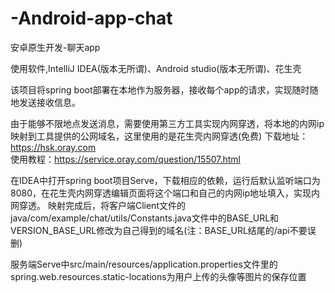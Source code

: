 # -Android-app-chat

安卓原生开发-聊天app

使用软件,IntelliJ IDEA(版本无所谓)、Android studio(版本无所谓)、花生壳

该项目将spring boot部署在本地作为服务器，接收每个app的请求，实现随时随地发送接收信息。

由于能够不限地点发送消息，需要使用第三方工具实现内网穿透，将本地的内网ip映射到工具提供的公网域名，这里使用的是花生壳内网穿透(免费)
下载地址：https://hsk.oray.com    
使用教程：https://service.oray.com/question/15507.html

在IDEA中打开spring boot项目Serve，下载相应的依赖，运行后默认监听端口为8080，在花生壳内网穿透编辑页面将这个端口和自己的内网ip地址填入，实现内网穿透。
映射完成后，将客户端Client文件的java/com/example/chat/utils/Constants.java文件中的BASE_URL和VERSION_BASE_URL修改为自己得到的域名(注：BASE_URL结尾的/api不要误删)

服务端Serve中src/main/resources/application.properties文件里的spring.web.resources.static-locations为用户上传的头像等图片的保存位置
